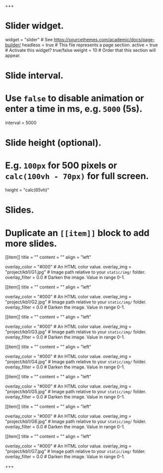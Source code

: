 +++
# Slider widget.
widget = "slider"  # See https://sourcethemes.com/academic/docs/page-builder/
headless = true  # This file represents a page section.
active = true  # Activate this widget? true/false
weight = 10  # Order that this section will appear.

# Slide interval.
# Use `false` to disable animation or enter a time in ms, e.g. `5000` (5s).
interval = 5000

# Slide height (optional).
# E.g. `100px` for 500 pixels or `calc(100vh - 70px)` for full screen.
height = "calc(65vh)"

# Slides.
# Duplicate an `[[item]]` block to add more slides.

[[item]]
  title = ""
  content = ""
  align = "left"

  overlay_color = "#000"  # An HTML color value.
  overlay_img = "project/kb1/G1.jpg"  # Image path relative to your `static/img/` folder.
  overlay_filter = 0.0  # Darken the image. Value in range 0-1.


[[item]]
  title = ""
  content = ""
  align = "left"

  overlay_color = "#000"  # An HTML color value.
  overlay_img = "project/kb1/G2.jpg"  # Image path relative to your `static/img/` folder.
  overlay_filter = 0.0  # Darken the image. Value in range 0-1.
 
  
  
[[item]]
  title = ""
  content = ""
  align = "left"

  overlay_color = "#000"  # An HTML color value.
  overlay_img = "project/kb1/G3.jpg"  # Image path relative to your `static/img/` folder.
  overlay_filter = 0.0  # Darken the image. Value in range 0-1.
  
  
[[item]]
  title = ""
  content = ""
  align = "left"

  overlay_color = "#000"  # An HTML color value.
  overlay_img = "project/kb1/G4.jpg"  # Image path relative to your `static/img/` folder.
  overlay_filter = 0.0  # Darken the image. Value in range 0-1.

[[item]]
  title = ""
  content = ""
  align = "left"

  overlay_color = "#000"  # An HTML color value.
  overlay_img = "project/kb1/G5.jpg"  # Image path relative to your `static/img/` folder.
  overlay_filter = 0.0  # Darken the image. Value in range 0-1.

[[item]]
  title = ""
  content = ""
  align = "left"

  overlay_color = "#000"  # An HTML color value.
  overlay_img = "project/kb1/G6.jpg"  # Image path relative to your `static/img/` folder.
  overlay_filter = 0.0  # Darken the image. Value in range 0-1.  

[[item]]
  title = ""
  content = ""
  align = "left"

  overlay_color = "#000"  # An HTML color value.
  overlay_img = "project/kb1/G7.jpg"  # Image path relative to your `static/img/` folder.
  overlay_filter = 0.0  # Darken the image. Value in range 0-1.


+++
